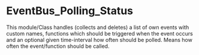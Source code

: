 # EventBus_Polling_Status
This module/Class handles (collects and deletes) a list of own events with custom names, functions which should be triggered when the event occurs and an optional given time-interval how often should be polled. Means how often the event/function should be called. 
